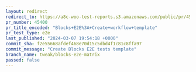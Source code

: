 ```yaml
---
layout: redirect
redirect_to: https://a8c-woo-test-reports.s3.amazonaws.com/public/pr/45400/e2e/index.html
pr_number: 45400
pr_title_encoded: "Blocks+E2E%3A+Create+workflow+template"
pr_test_type: e2e
last_published: "2024-03-07 19:54:18 +0000"
commit_sha: f2e55668afdef468e70d15c5dbd4f1c81c8ffa97
commit_message: "Create Blocks E2E tests template"
branch_name: tweak/blocks-e2e-matrix
passed: false
---
```

